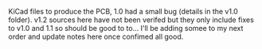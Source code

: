 KiCad files to produce the PCB, 1.0 had a small bug (details in the v1.0 folder). v1.2 sources here have not been verifed but they only include fixes to v1.0 and 1.1 so should be good to to... I'll be adding somee to my next order and update notes here once confimed all good.
